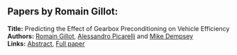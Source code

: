 <h2>Papers by Romain Gillot:</h2>
<p>
<b>Title:</b> Predicting the Effect of Gearbox Preconditioning on Vehicle Efficiency<br />
<b>Authors:</b> <a href="../authors/author_108.html">Romain Gillot</a>, <a href="../authors/author_238.html">Alessandro Picarelli</a> and <a href="../authors/author_66.html">Mike Dempsey</a><br />
<b>Links:</b> <a href="../abstracts/abstract_14.pdf">Abstract</a>, <a href="../submissions/ecp15118135_GillotPicarelliDempsey.pdf">Full paper</a>
</p>